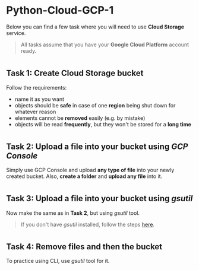 # Python-Cloud-GCP-1

Below you can find a few task where you will need to use **Cloud Storage** service.

> All tasks assume that you have your **Google Cloud Platform** account ready.

#

## Task 1: Create Cloud Storage bucket

Follow the requirements:
* name it as you want
* objects should be **safe** in case of one **region** being shut down for whatever reason
* elements cannot be **removed** easily (e.g. by mistake)
* objects will be read **frequently**, but they won't be stored for a **long time**

#

## Task 2: Upload a file into your bucket using _GCP Console_

Simply use GCP Console and upload **any type of file** into your newly created bucket.
Also, **create a folder** and **upload any file** into it.

#

## Task 3: Upload a file into your bucket using _gsutil_

Now make the same as in **Task 2**, but using _gsutil_ tool.

> If you don't have _gsutil_ installed, follow the steps [here](https://cloud.google.com/storage/docs/gsutil_install).

#

## Task 4: Remove files and then the bucket

To practice using CLI, use _gsutil_ tool for it.
